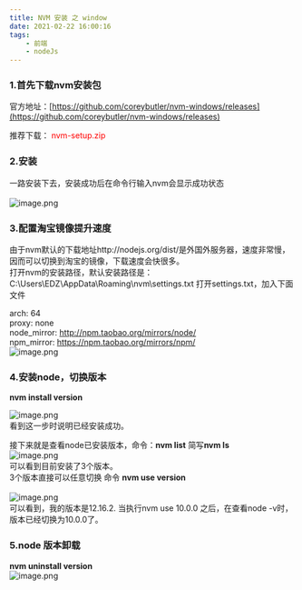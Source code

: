 ```yaml
---
title: NVM 安装 之 window
date: 2021-02-22 16:00:16
tags:
    - 前端
    - nodeJs
---
```


### 1.首先下载nvm安装包
官方地址：[https://github.com/coreybutler/nvm-windows/releases](https://github.com/coreybutler/nvm-windows/releases)<br />

推荐下载： <font color='red'> nvm-setup.zip  </font>

<!--more-->
### 2.安装
一路安装下去，安装成功后在命令行输入nvm会显示成功状态<br />
<br />![image.png](https://cdn.nlark.com/yuque/0/2020/png/132386/1593743480542-857801b6-c690-4923-b654-5422ab9ea758.png#align=left&display=inline&height=330&margin=%5Bobject%20Object%5D&name=image.png&originHeight=330&originWidth=604&size=30630&status=done&style=none&width=604)
### 3.配置淘宝镜像提升速度
由于nvm默认的下载地址http://nodejs.org/dist/是外国外服务器，速度非常慢，因而可以切换到淘宝的镜像，下载速度会快很多。<br />打开nvm的安装路径，默认安装路径是：C:\Users\EDZ\AppData\Roaming\nvm\settings.txt
打开settings.txt，加入下面文件

arch: 64  <br />proxy: none<br />node_mirror: http://npm.taobao.org/mirrors/node/<br />npm_mirror: https://npm.taobao.org/mirrors/npm/<br />![image.png](https://cdn.nlark.com/yuque/0/2020/png/132386/1593743834829-caa3854d-909b-4afe-a012-e937f5950fed.png#align=left&display=inline&height=222&margin=%5Bobject%20Object%5D&name=image.png&originHeight=222&originWidth=623&size=15720&status=done&style=none&width=623)
### 4.安装node，切换版本
**nvm  install version**

![image.png](https://cdn.nlark.com/yuque/0/2020/png/132386/1593744031296-00ed548a-4ff8-4ba1-b0bb-b9daa3e3caa1.png#align=left&display=inline&height=193&margin=%5Bobject%20Object%5D&name=image.png&originHeight=193&originWidth=458&size=13207&status=done&style=none&width=458)<br />看到这一步时说明已经安装成功。

接下来就是查看node已安装版本，命令：**nvm list** 简写**nvm ls**<br />![image.png](https://cdn.nlark.com/yuque/0/2020/png/132386/1593744119597-91f74d7b-0066-4b56-8359-9ea8ce984207.png#align=left&display=inline&height=127&margin=%5Bobject%20Object%5D&name=image.png&originHeight=127&originWidth=409&size=8183&status=done&style=none&width=409)<br />可以看到目前安装了3个版本。<br />3个版本直接可以任意切换 命令 **nvm use version**<br />
<br />![image.png](https://cdn.nlark.com/yuque/0/2020/png/132386/1593744258790-b486bc0b-c11c-4111-97a5-c82289286dfb.png#align=left&display=inline&height=205&margin=%5Bobject%20Object%5D&name=image.png&originHeight=205&originWidth=370&size=13640&status=done&style=none&width=370)<br />可以看到，我的版本是12.16.2. 当执行nvm use 10.0.0 之后，在查看node -v时，版本已经切换为10.0.0了。<br />

### 5.node 版本卸载
**nvm uninstall version**<br />![image.png](https://cdn.nlark.com/yuque/0/2020/png/132386/1593744432458-e05ce75d-ba44-4451-8e10-2d1120bbfd12.png#align=left&display=inline&height=259&margin=%5Bobject%20Object%5D&name=image.png&originHeight=259&originWidth=408&size=16162&status=done&style=none&width=408)
